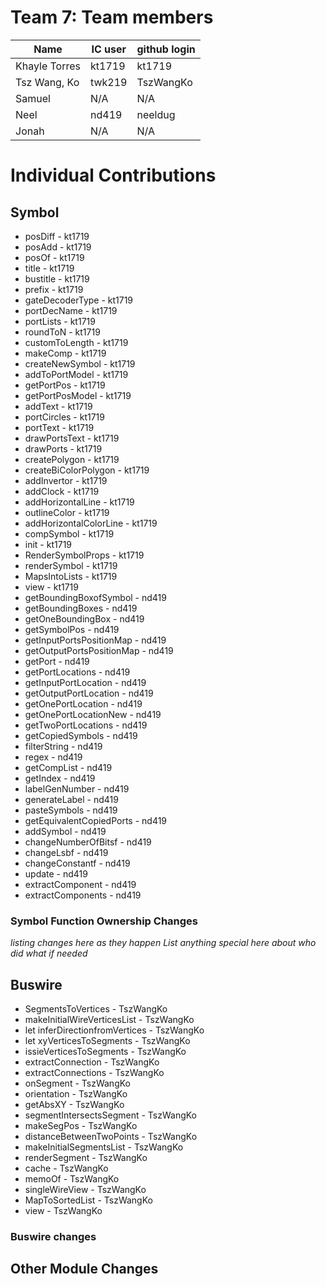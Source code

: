 # Team 7: Team members

| Name | IC user | github login
|------|----------|-------------
| Khayle Torres | kt1719 | kt1719
| Tsz Wang, Ko | twk219 | TszWangKo
| Samuel | N/A | N/A
| Neel | nd419 | neeldug
| Jonah | N/A | N/A

# Individual Contributions

## Symbol

- posDiff - kt1719
- posAdd - kt1719
- posOf - kt1719
- title - kt1719
- bustitle - kt1719
- prefix - kt1719
- gateDecoderType - kt1719
- portDecName - kt1719
- portLists - kt1719
- roundToN - kt1719
- customToLength - kt1719
- makeComp - kt1719
- createNewSymbol - kt1719
- addToPortModel - kt1719
- getPortPos - kt1719
- getPortPosModel - kt1719
- addText - kt1719
- portCircles - kt1719
- portText - kt1719
- drawPortsText - kt1719
- drawPorts - kt1719
- createPolygon - kt1719
- createBiColorPolygon - kt1719
- addInvertor - kt1719
- addClock - kt1719
- addHorizontalLine - kt1719
- outlineColor - kt1719
- addHorizontalColorLine - kt1719
- compSymbol - kt1719
- init - kt1719
- RenderSymbolProps - kt1719
- renderSymbol - kt1719
- MapsIntoLists - kt1719
- view - kt1719
- getBoundingBoxofSymbol - nd419
- getBoundingBoxes - nd419
- getOneBoundingBox - nd419
- getSymbolPos - nd419
- getInputPortsPositionMap - nd419
- getOutputPortsPositionMap - nd419
- getPort - nd419
- getPortLocations - nd419
- getInputPortLocation - nd419
- getOutputPortLocation - nd419
- getOnePortLocation - nd419
- getOnePortLocationNew - nd419
- getTwoPortLocations - nd419
- getCopiedSymbols - nd419
- filterString - nd419
- regex - nd419
- getCompList - nd419
- getIndex - nd419
- labelGenNumber - nd419
- generateLabel - nd419
- pasteSymbols - nd419
- getEquivalentCopiedPorts - nd419
- addSymbol - nd419
- changeNumberOfBitsf - nd419
- changeLsbf - nd419
- changeConstantf - nd419
- update - nd419
- extractComponent - nd419
- extractComponents - nd419


### Symbol Function Ownership Changes

*listing changes here as they happen*
*List anything special here about who did what if needed*

## Buswire
- SegmentsToVertices - TszWangKo
- makeInitialWireVerticesList  - TszWangKo
- let inferDirectionfromVertices - TszWangKo
- let xyVerticesToSegments  - TszWangKo
- issieVerticesToSegments  - TszWangKo
- extractConnection  - TszWangKo
- extractConnections  - TszWangKo
- onSegment  - TszWangKo
- orientation  - TszWangKo
- getAbsXY  - TszWangKo
- segmentIntersectsSegment  - TszWangKo
- makeSegPos  - TszWangKo
- distanceBetweenTwoPoints  - TszWangKo
- makeInitialSegmentsList  - TszWangKo
- renderSegment   - TszWangKo
- cache  - TszWangKo
- memoOf   - TszWangKo
- singleWireView  - TszWangKo
- MapToSortedList  - TszWangKo
- view  - TszWangKo


### Buswire changes

## Other Module Changes




